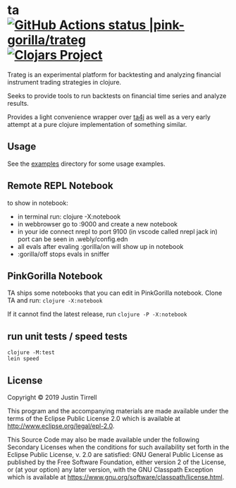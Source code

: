 # ta [![GitHub Actions status |pink-gorilla/trateg](https://github.com/pink-gorilla/trateg/workflows/CI/badge.svg)](https://github.com/pink-gorilla/trateg/actions?workflow=CI)[![Clojars Project](https://img.shields.io/clojars/v/org.pinkgorilla/ta.svg)](https://clojars.org/org.pinkgorilla/ta)

Trateg is an experimental platform for backtesting and analyzing financial instrument trading strategies in clojure.

Seeks to provide tools to run backtests on financial time series and analyze results.

Provides a light convenience wrapper over [ta4j](https://github.com/ta4j/ta4j) as well as a very early attempt at a pure clojure implementation of something similar. 

## Usage

See the [examples](dev/examples) directory for some usage examples.

## Remote REPL Notebook

 to show in notebook:
 - in terminal run: clojure -X:notebook
 - in webbrowser go to :9000 and create a new notebook
 - in your ide connect nrepl to port 9100 
   (in vscode called nrepl jack in)  
   port can be seen in .webly/config.edn
 - all evals after evaling :gorilla/on will show up in notebook
 - :gorilla/off stops evals in sniffer


## PinkGorilla Notebook

TA ships some notebooks that you can edit in PinkGorilla notebook.
Clone TA and run: `clojure -X:notebook`

If it cannot find the latest release, run `clojure -P -X:notebook`

## run unit tests / speed tests

```
clojure -M:test
lein speed
```

## License

Copyright © 2019 Justin Tirrell

This program and the accompanying materials are made available under the
terms of the Eclipse Public License 2.0 which is available at
http://www.eclipse.org/legal/epl-2.0.

This Source Code may also be made available under the following Secondary
Licenses when the conditions for such availability set forth in the Eclipse
Public License, v. 2.0 are satisfied: GNU General Public License as published by
the Free Software Foundation, either version 2 of the License, or (at your
option) any later version, with the GNU Classpath Exception which is available
at https://www.gnu.org/software/classpath/license.html.

